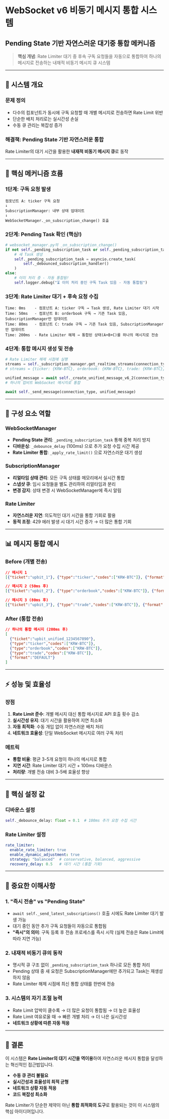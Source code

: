 # WebSocket v6 비동기 메시지 통합 시스템
## Pending State 기반 자연스러운 대기중 통합 메커니즘

> **핵심 개념**: Rate Limiter 대기 중 후속 구독 요청들을 자동으로 통합하여 하나의 메시지로 전송하는 내재적 비동기 메시지 큐 시스템

---

## 🎯 시스템 개요

### 문제 정의
- 다수의 컴포넌트가 동시에 구독 요청할 때 개별 메시지로 전송하면 Rate Limit 위반
- 단순한 배치 처리로는 실시간성 손실
- 수동 큐 관리는 복잡성 증가

### 해결책: Pending State 기반 자연스러운 통합
Rate Limiter의 대기 시간을 활용한 **내재적 비동기 메시지 큐**로 동작

---

## 🔄 핵심 메커니즘 흐름

### 1단계: 구독 요청 발생
```
컴포넌트 A: ticker 구독 요청
↓
SubscriptionManager: 내부 상태 업데이트
↓
WebSocketManager._on_subscription_change() 호출
```

### 2단계: Pending Task 확인 (핵심!)
```python
# websocket_manager.py의 _on_subscription_change()
if not self._pending_subscription_task or self._pending_subscription_task.done():
    # 새 Task 생성
    self._pending_subscription_task = asyncio.create_task(
        self._debounced_subscription_handler()
    )
else:
    # 이미 처리 중 - 자동 통합됨!
    self.logger.debug("⏳ 이미 처리 중인 구독 Task 있음 - 자동 통합됨")
```

### 3단계: Rate Limiter 대기 + 후속 요청 수집
```
Time: 0ms    - 컴포넌트 A: ticker 구독 → Task 생성, Rate Limiter 대기 시작
Time: 50ms   - 컴포넌트 B: orderbook 구독 → 기존 Task 있음, SubscriptionManager만 업데이트
Time: 80ms   - 컴포넌트 C: trade 구독 → 기존 Task 있음, SubscriptionManager만 업데이트
Time: 200ms  - Rate Limiter 해제 → 통합된 상태(A+B+C)를 하나의 메시지로 전송
```

### 4단계: 통합 메시지 생성 및 전송
```python
# Rate Limiter 해제 시점에 실행
streams = self._subscription_manager.get_realtime_streams(connection_type)
# streams = {ticker: {KRW-BTC}, orderbook: {KRW-BTC}, trade: {KRW-BTC}}

unified_message = await self._create_unified_message_v6_2(connection_type, streams)
# 하나의 업비트 WebSocket 메시지로 통합

await self._send_message(connection_type, unified_message)
```

---

## 🧩 구성 요소 역할

### WebSocketManager
- **Pending State 관리**: `_pending_subscription_task` 통해 중복 처리 방지
- **디바운싱**: `_debounce_delay` (100ms) 으로 추가 요청 수집 시간 제공
- **Rate Limiter 통합**: `_apply_rate_limit()` 으로 자연스러운 대기 생성

### SubscriptionManager
- **리얼타임 상태 관리**: 모든 구독 상태를 메모리에서 실시간 통합
- **스냅샷 큐**: 임시 요청들을 별도 관리하여 리얼타임과 분리
- **변경 감지**: 상태 변경 시 WebSocketManager에 즉시 알림

### Rate Limiter
- **자연스러운 지연**: 의도적인 대기 시간을 통합 기회로 활용
- **동적 조정**: 429 에러 발생 시 대기 시간 증가 → 더 많은 통합 기회

---

## 📊 메시지 통합 예시

### Before (개별 전송)
```json
// 메시지 1
[{"ticket":"upbit_1"}, {"type":"ticker","codes":["KRW-BTC"]}, {"format":"DEFAULT"}]

// 메시지 2 (50ms 후)
[{"ticket":"upbit_2"}, {"type":"orderbook","codes":["KRW-BTC"]}, {"format":"DEFAULT"}]

// 메시지 3 (80ms 후)
[{"ticket":"upbit_3"}, {"type":"trade","codes":["KRW-BTC"]}, {"format":"DEFAULT"}]
```

### After (통합 전송)
```json
// 하나의 통합 메시지 (200ms 후)
[
  {"ticket":"upbit_unified_1234567890"},
  {"type":"ticker","codes":["KRW-BTC"]},
  {"type":"orderbook","codes":["KRW-BTC"]},
  {"type":"trade","codes":["KRW-BTC"]},
  {"format":"DEFAULT"}
]
```

---

## ⚡ 성능 및 효율성

### 장점
1. **Rate Limit 준수**: 개별 메시지 대신 통합 메시지로 API 호출 횟수 감소
2. **실시간성 유지**: 대기 시간을 활용하여 지연 최소화
3. **자동 최적화**: 수동 개입 없이 자연스러운 배치 처리
4. **네트워크 효율성**: 단일 WebSocket 메시지로 여러 구독 처리

### 메트릭
- **통합 비율**: 평균 3-5개 요청이 하나의 메시지로 통합
- **지연 시간**: Rate Limiter 대기 시간 + 100ms 디바운스
- **처리량**: 개별 전송 대비 3-5배 효율성 향상

---

## 🔧 핵심 설정 값

### 디바운스 설정
```python
self._debounce_delay: float = 0.1  # 100ms 추가 요청 수집 시간
```

### Rate Limiter 설정
```yaml
rate_limiter:
  enable_rate_limiter: true
  enable_dynamic_adjustment: true
  strategy: "balanced"  # conservative, balanced, aggressive
  recovery_delay: 0.5   # 대기 시간 (통합 기회)
```

---

## 🚨 중요한 이해사항

### 1. "즉시 전송" vs "Pending State"
- `await self._send_latest_subscriptions()` 호출 시에도 Rate Limiter 대기 발생 가능
- 대기 중인 동안 추가 구독 요청들이 자동으로 통합됨
- **"즉시"의 의미**: 구독 등록 후 전송 프로세스를 즉시 시작 (실제 전송은 Rate Limit에 따라 지연 가능)

### 2. 내재적 비동기 큐의 동작
- 명시적 큐 구조 없이 `_pending_subscription_task` 하나로 모든 통합 처리
- Pending 상태 중 새 요청은 SubscriptionManager에만 추가되고 Task는 재생성하지 않음
- Rate Limiter 해제 시점에 최신 통합 상태를 한번에 전송

### 3. 시스템의 자기 조절 능력
- Rate Limit 압박이 클수록 → 더 많은 요청이 통합됨 → 더 높은 효율성
- Rate Limit 여유로울 때 → 빠른 개별 처리 → 더 나은 실시간성
- **네트워크 상황에 따른 자동 적응**

---

## 🎯 결론

이 시스템은 **Rate Limiter의 대기 시간을 역이용**하여 자연스러운 메시지 통합을 달성하는 혁신적인 접근법입니다.

- **수동 큐 관리 불필요**
- **실시간성과 효율성의 최적 균형**
- **네트워크 상황 자동 적응**
- **코드 복잡성 최소화**

Rate Limiter가 단순한 제약이 아닌 **통합 최적화의 도구**로 활용되는 것이 이 시스템의 핵심 아이디어입니다.
